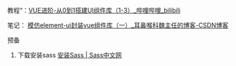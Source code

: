 教程“：[VUE进阶-从0到1搭建UI组件库（1-3）_哔哩哔哩_bilibili](https://www.bilibili.com/video/BV1nJ411V75n/?spm_id_from=333.337.search-card.all.click)

笔记：
[模仿element-ui封装vue组件库（一）_耳鼻喉科魏主任的博客-CSDN博客](https://blog.csdn.net/weixiaowei_2016/article/details/104690644?ops_request_misc=%257B%2522request%255Fid%2522%253A%2522169027225116800192233423%2522%252C%2522scm%2522%253A%252220140713.130102334.pc%255Fblog.%2522%257D&request_id=169027225116800192233423&biz_id=0&utm_medium=distribute.pc_search_result.none-task-blog-2~blog~first_rank_ecpm_v1~rank_v31_ecpm-4-104690644-null-null.268^v1^koosearch&utm_term=%E7%BB%84%E4%BB%B6&spm=1018.2226.3001.4450)

预备

1. 下载安装sass
[安装Sass | Sass中文网](https://www.sass.hk/install/)

